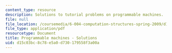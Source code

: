 ```yaml
---
content_type: resource
description: Solutions to tutorial problems on programmable machines.
file: null
file_location: /coursemedia/6-004-computation-structures-spring-2009/d15c03bc8c78e5a0d730179558f3a00a_MIT6_004s09_tutor11_sol.pdf
file_type: application/pdf
resourcetype: Document
title: Programmable machines - Solutions
uid: d15c03bc-8c78-e5a0-d730-179558f3a00a
---
```

